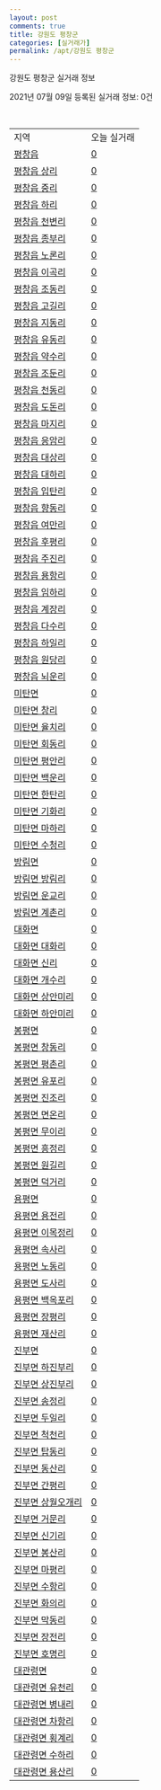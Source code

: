 ```yaml
---
layout: post
comments: true
title: 강원도 평창군
categories: [실거래가]
permalink: /apt/강원도 평창군
---
```


강원도 평창군 실거래 정보

2021년 07월 09일 등록된 실거래 정보: 0건

<script type="text/javascript">
  google.charts.load('current', {'packages':['corechart']});
  google.charts.setOnLoadCallback(drawChart);

  function drawChart() {
    var data = google.visualization.arrayToDataTable([['거래일', '매매', '전월세', '전매'], ['20-07', 51, 8, 0], ['20-08', 58, 6, 1], ['20-09', 62, 8, 0], ['20-10', 53, 6, 0], ['20-11', 52, 8, 0], ['20-12', 58, 7, 0], ['21-01', 33, 4, 0], ['21-02', 24, 7, 0], ['21-03', 48, 9, 0], ['21-04', 49, 5, 0], ['21-05', 60, 5, 0], ['21-06', 30, 2, 0], ['21-07', 3, 0, 0]]);

    var options = {
      title: '최근 유형별 거래량 추이',
      legend: { position: 'bottom' }
    };

    var chart = new google.visualization.LineChart(document.getElementById('columnchart_material'));
    chart.draw(data, (options));
  }
</script>

<div id="columnchart_material" style="width: 95%; margin-left: -35px"></div>
<br>
<table class="sortable">
  <tr>
    <td>지역</td>
    <td>오늘 실거래</td>
  </tr>

  
  <tr class="item">
    <td><a href="강원도 평창군 평창읍">평창읍</a></td>
    <td><a href="강원도 평창군 평창읍">0</a></td>
  </tr>
    

  <tr class="item">
    <td><a href="강원도 평창군 평창읍 상리">평창읍 상리</a></td>
    <td><a href="강원도 평창군 평창읍 상리">0</a></td>
  </tr>
    

  <tr class="item">
    <td><a href="강원도 평창군 평창읍 중리">평창읍 중리</a></td>
    <td><a href="강원도 평창군 평창읍 중리">0</a></td>
  </tr>
    

  <tr class="item">
    <td><a href="강원도 평창군 평창읍 하리">평창읍 하리</a></td>
    <td><a href="강원도 평창군 평창읍 하리">0</a></td>
  </tr>
    

  <tr class="item">
    <td><a href="강원도 평창군 평창읍 천변리">평창읍 천변리</a></td>
    <td><a href="강원도 평창군 평창읍 천변리">0</a></td>
  </tr>
    

  <tr class="item">
    <td><a href="강원도 평창군 평창읍 종부리">평창읍 종부리</a></td>
    <td><a href="강원도 평창군 평창읍 종부리">0</a></td>
  </tr>
    

  <tr class="item">
    <td><a href="강원도 평창군 평창읍 노론리">평창읍 노론리</a></td>
    <td><a href="강원도 평창군 평창읍 노론리">0</a></td>
  </tr>
    

  <tr class="item">
    <td><a href="강원도 평창군 평창읍 이곡리">평창읍 이곡리</a></td>
    <td><a href="강원도 평창군 평창읍 이곡리">0</a></td>
  </tr>
    

  <tr class="item">
    <td><a href="강원도 평창군 평창읍 조동리">평창읍 조동리</a></td>
    <td><a href="강원도 평창군 평창읍 조동리">0</a></td>
  </tr>
    

  <tr class="item">
    <td><a href="강원도 평창군 평창읍 고길리">평창읍 고길리</a></td>
    <td><a href="강원도 평창군 평창읍 고길리">0</a></td>
  </tr>
    

  <tr class="item">
    <td><a href="강원도 평창군 평창읍 지동리">평창읍 지동리</a></td>
    <td><a href="강원도 평창군 평창읍 지동리">0</a></td>
  </tr>
    

  <tr class="item">
    <td><a href="강원도 평창군 평창읍 유동리">평창읍 유동리</a></td>
    <td><a href="강원도 평창군 평창읍 유동리">0</a></td>
  </tr>
    

  <tr class="item">
    <td><a href="강원도 평창군 평창읍 약수리">평창읍 약수리</a></td>
    <td><a href="강원도 평창군 평창읍 약수리">0</a></td>
  </tr>
    

  <tr class="item">
    <td><a href="강원도 평창군 평창읍 조둔리">평창읍 조둔리</a></td>
    <td><a href="강원도 평창군 평창읍 조둔리">0</a></td>
  </tr>
    

  <tr class="item">
    <td><a href="강원도 평창군 평창읍 천동리">평창읍 천동리</a></td>
    <td><a href="강원도 평창군 평창읍 천동리">0</a></td>
  </tr>
    

  <tr class="item">
    <td><a href="강원도 평창군 평창읍 도돈리">평창읍 도돈리</a></td>
    <td><a href="강원도 평창군 평창읍 도돈리">0</a></td>
  </tr>
    

  <tr class="item">
    <td><a href="강원도 평창군 평창읍 마지리">평창읍 마지리</a></td>
    <td><a href="강원도 평창군 평창읍 마지리">0</a></td>
  </tr>
    

  <tr class="item">
    <td><a href="강원도 평창군 평창읍 응암리">평창읍 응암리</a></td>
    <td><a href="강원도 평창군 평창읍 응암리">0</a></td>
  </tr>
    

  <tr class="item">
    <td><a href="강원도 평창군 평창읍 대상리">평창읍 대상리</a></td>
    <td><a href="강원도 평창군 평창읍 대상리">0</a></td>
  </tr>
    

  <tr class="item">
    <td><a href="강원도 평창군 평창읍 대하리">평창읍 대하리</a></td>
    <td><a href="강원도 평창군 평창읍 대하리">0</a></td>
  </tr>
    

  <tr class="item">
    <td><a href="강원도 평창군 평창읍 입탄리">평창읍 입탄리</a></td>
    <td><a href="강원도 평창군 평창읍 입탄리">0</a></td>
  </tr>
    

  <tr class="item">
    <td><a href="강원도 평창군 평창읍 향동리">평창읍 향동리</a></td>
    <td><a href="강원도 평창군 평창읍 향동리">0</a></td>
  </tr>
    

  <tr class="item">
    <td><a href="강원도 평창군 평창읍 여만리">평창읍 여만리</a></td>
    <td><a href="강원도 평창군 평창읍 여만리">0</a></td>
  </tr>
    

  <tr class="item">
    <td><a href="강원도 평창군 평창읍 후평리">평창읍 후평리</a></td>
    <td><a href="강원도 평창군 평창읍 후평리">0</a></td>
  </tr>
    

  <tr class="item">
    <td><a href="강원도 평창군 평창읍 주진리">평창읍 주진리</a></td>
    <td><a href="강원도 평창군 평창읍 주진리">0</a></td>
  </tr>
    

  <tr class="item">
    <td><a href="강원도 평창군 평창읍 용항리">평창읍 용항리</a></td>
    <td><a href="강원도 평창군 평창읍 용항리">0</a></td>
  </tr>
    

  <tr class="item">
    <td><a href="강원도 평창군 평창읍 임하리">평창읍 임하리</a></td>
    <td><a href="강원도 평창군 평창읍 임하리">0</a></td>
  </tr>
    

  <tr class="item">
    <td><a href="강원도 평창군 평창읍 계장리">평창읍 계장리</a></td>
    <td><a href="강원도 평창군 평창읍 계장리">0</a></td>
  </tr>
    

  <tr class="item">
    <td><a href="강원도 평창군 평창읍 다수리">평창읍 다수리</a></td>
    <td><a href="강원도 평창군 평창읍 다수리">0</a></td>
  </tr>
    

  <tr class="item">
    <td><a href="강원도 평창군 평창읍 하일리">평창읍 하일리</a></td>
    <td><a href="강원도 평창군 평창읍 하일리">0</a></td>
  </tr>
    

  <tr class="item">
    <td><a href="강원도 평창군 평창읍 원당리">평창읍 원당리</a></td>
    <td><a href="강원도 평창군 평창읍 원당리">0</a></td>
  </tr>
    

  <tr class="item">
    <td><a href="강원도 평창군 평창읍 뇌운리">평창읍 뇌운리</a></td>
    <td><a href="강원도 평창군 평창읍 뇌운리">0</a></td>
  </tr>
    

  <tr class="item">
    <td><a href="강원도 평창군 미탄면">미탄면</a></td>
    <td><a href="강원도 평창군 미탄면">0</a></td>
  </tr>
    

  <tr class="item">
    <td><a href="강원도 평창군 미탄면 창리">미탄면 창리</a></td>
    <td><a href="강원도 평창군 미탄면 창리">0</a></td>
  </tr>
    

  <tr class="item">
    <td><a href="강원도 평창군 미탄면 율치리">미탄면 율치리</a></td>
    <td><a href="강원도 평창군 미탄면 율치리">0</a></td>
  </tr>
    

  <tr class="item">
    <td><a href="강원도 평창군 미탄면 회동리">미탄면 회동리</a></td>
    <td><a href="강원도 평창군 미탄면 회동리">0</a></td>
  </tr>
    

  <tr class="item">
    <td><a href="강원도 평창군 미탄면 평안리">미탄면 평안리</a></td>
    <td><a href="강원도 평창군 미탄면 평안리">0</a></td>
  </tr>
    

  <tr class="item">
    <td><a href="강원도 평창군 미탄면 백운리">미탄면 백운리</a></td>
    <td><a href="강원도 평창군 미탄면 백운리">0</a></td>
  </tr>
    

  <tr class="item">
    <td><a href="강원도 평창군 미탄면 한탄리">미탄면 한탄리</a></td>
    <td><a href="강원도 평창군 미탄면 한탄리">0</a></td>
  </tr>
    

  <tr class="item">
    <td><a href="강원도 평창군 미탄면 기화리">미탄면 기화리</a></td>
    <td><a href="강원도 평창군 미탄면 기화리">0</a></td>
  </tr>
    

  <tr class="item">
    <td><a href="강원도 평창군 미탄면 마하리">미탄면 마하리</a></td>
    <td><a href="강원도 평창군 미탄면 마하리">0</a></td>
  </tr>
    

  <tr class="item">
    <td><a href="강원도 평창군 미탄면 수청리">미탄면 수청리</a></td>
    <td><a href="강원도 평창군 미탄면 수청리">0</a></td>
  </tr>
    

  <tr class="item">
    <td><a href="강원도 평창군 방림면">방림면</a></td>
    <td><a href="강원도 평창군 방림면">0</a></td>
  </tr>
    

  <tr class="item">
    <td><a href="강원도 평창군 방림면 방림리">방림면 방림리</a></td>
    <td><a href="강원도 평창군 방림면 방림리">0</a></td>
  </tr>
    

  <tr class="item">
    <td><a href="강원도 평창군 방림면 운교리">방림면 운교리</a></td>
    <td><a href="강원도 평창군 방림면 운교리">0</a></td>
  </tr>
    

  <tr class="item">
    <td><a href="강원도 평창군 방림면 계촌리">방림면 계촌리</a></td>
    <td><a href="강원도 평창군 방림면 계촌리">0</a></td>
  </tr>
    

  <tr class="item">
    <td><a href="강원도 평창군 대화면">대화면</a></td>
    <td><a href="강원도 평창군 대화면">0</a></td>
  </tr>
    

  <tr class="item">
    <td><a href="강원도 평창군 대화면 대화리">대화면 대화리</a></td>
    <td><a href="강원도 평창군 대화면 대화리">0</a></td>
  </tr>
    

  <tr class="item">
    <td><a href="강원도 평창군 대화면 신리">대화면 신리</a></td>
    <td><a href="강원도 평창군 대화면 신리">0</a></td>
  </tr>
    

  <tr class="item">
    <td><a href="강원도 평창군 대화면 개수리">대화면 개수리</a></td>
    <td><a href="강원도 평창군 대화면 개수리">0</a></td>
  </tr>
    

  <tr class="item">
    <td><a href="강원도 평창군 대화면 상안미리">대화면 상안미리</a></td>
    <td><a href="강원도 평창군 대화면 상안미리">0</a></td>
  </tr>
    

  <tr class="item">
    <td><a href="강원도 평창군 대화면 하안미리">대화면 하안미리</a></td>
    <td><a href="강원도 평창군 대화면 하안미리">0</a></td>
  </tr>
    

  <tr class="item">
    <td><a href="강원도 평창군 봉평면">봉평면</a></td>
    <td><a href="강원도 평창군 봉평면">0</a></td>
  </tr>
    

  <tr class="item">
    <td><a href="강원도 평창군 봉평면 창동리">봉평면 창동리</a></td>
    <td><a href="강원도 평창군 봉평면 창동리">0</a></td>
  </tr>
    

  <tr class="item">
    <td><a href="강원도 평창군 봉평면 평촌리">봉평면 평촌리</a></td>
    <td><a href="강원도 평창군 봉평면 평촌리">0</a></td>
  </tr>
    

  <tr class="item">
    <td><a href="강원도 평창군 봉평면 유포리">봉평면 유포리</a></td>
    <td><a href="강원도 평창군 봉평면 유포리">0</a></td>
  </tr>
    

  <tr class="item">
    <td><a href="강원도 평창군 봉평면 진조리">봉평면 진조리</a></td>
    <td><a href="강원도 평창군 봉평면 진조리">0</a></td>
  </tr>
    

  <tr class="item">
    <td><a href="강원도 평창군 봉평면 면온리">봉평면 면온리</a></td>
    <td><a href="강원도 평창군 봉평면 면온리">0</a></td>
  </tr>
    

  <tr class="item">
    <td><a href="강원도 평창군 봉평면 무이리">봉평면 무이리</a></td>
    <td><a href="강원도 평창군 봉평면 무이리">0</a></td>
  </tr>
    

  <tr class="item">
    <td><a href="강원도 평창군 봉평면 흥정리">봉평면 흥정리</a></td>
    <td><a href="강원도 평창군 봉평면 흥정리">0</a></td>
  </tr>
    

  <tr class="item">
    <td><a href="강원도 평창군 봉평면 원길리">봉평면 원길리</a></td>
    <td><a href="강원도 평창군 봉평면 원길리">0</a></td>
  </tr>
    

  <tr class="item">
    <td><a href="강원도 평창군 봉평면 덕거리">봉평면 덕거리</a></td>
    <td><a href="강원도 평창군 봉평면 덕거리">0</a></td>
  </tr>
    

  <tr class="item">
    <td><a href="강원도 평창군 용평면">용평면</a></td>
    <td><a href="강원도 평창군 용평면">0</a></td>
  </tr>
    

  <tr class="item">
    <td><a href="강원도 평창군 용평면 용전리">용평면 용전리</a></td>
    <td><a href="강원도 평창군 용평면 용전리">0</a></td>
  </tr>
    

  <tr class="item">
    <td><a href="강원도 평창군 용평면 이목정리">용평면 이목정리</a></td>
    <td><a href="강원도 평창군 용평면 이목정리">0</a></td>
  </tr>
    

  <tr class="item">
    <td><a href="강원도 평창군 용평면 속사리">용평면 속사리</a></td>
    <td><a href="강원도 평창군 용평면 속사리">0</a></td>
  </tr>
    

  <tr class="item">
    <td><a href="강원도 평창군 용평면 노동리">용평면 노동리</a></td>
    <td><a href="강원도 평창군 용평면 노동리">0</a></td>
  </tr>
    

  <tr class="item">
    <td><a href="강원도 평창군 용평면 도사리">용평면 도사리</a></td>
    <td><a href="강원도 평창군 용평면 도사리">0</a></td>
  </tr>
    

  <tr class="item">
    <td><a href="강원도 평창군 용평면 백옥포리">용평면 백옥포리</a></td>
    <td><a href="강원도 평창군 용평면 백옥포리">0</a></td>
  </tr>
    

  <tr class="item">
    <td><a href="강원도 평창군 용평면 장평리">용평면 장평리</a></td>
    <td><a href="강원도 평창군 용평면 장평리">0</a></td>
  </tr>
    

  <tr class="item">
    <td><a href="강원도 평창군 용평면 재산리">용평면 재산리</a></td>
    <td><a href="강원도 평창군 용평면 재산리">0</a></td>
  </tr>
    

  <tr class="item">
    <td><a href="강원도 평창군 진부면">진부면</a></td>
    <td><a href="강원도 평창군 진부면">0</a></td>
  </tr>
    

  <tr class="item">
    <td><a href="강원도 평창군 진부면 하진부리">진부면 하진부리</a></td>
    <td><a href="강원도 평창군 진부면 하진부리">0</a></td>
  </tr>
    

  <tr class="item">
    <td><a href="강원도 평창군 진부면 상진부리">진부면 상진부리</a></td>
    <td><a href="강원도 평창군 진부면 상진부리">0</a></td>
  </tr>
    

  <tr class="item">
    <td><a href="강원도 평창군 진부면 송정리">진부면 송정리</a></td>
    <td><a href="강원도 평창군 진부면 송정리">0</a></td>
  </tr>
    

  <tr class="item">
    <td><a href="강원도 평창군 진부면 두일리">진부면 두일리</a></td>
    <td><a href="강원도 평창군 진부면 두일리">0</a></td>
  </tr>
    

  <tr class="item">
    <td><a href="강원도 평창군 진부면 척천리">진부면 척천리</a></td>
    <td><a href="강원도 평창군 진부면 척천리">0</a></td>
  </tr>
    

  <tr class="item">
    <td><a href="강원도 평창군 진부면 탑동리">진부면 탑동리</a></td>
    <td><a href="강원도 평창군 진부면 탑동리">0</a></td>
  </tr>
    

  <tr class="item">
    <td><a href="강원도 평창군 진부면 동산리">진부면 동산리</a></td>
    <td><a href="강원도 평창군 진부면 동산리">0</a></td>
  </tr>
    

  <tr class="item">
    <td><a href="강원도 평창군 진부면 간평리">진부면 간평리</a></td>
    <td><a href="강원도 평창군 진부면 간평리">0</a></td>
  </tr>
    

  <tr class="item">
    <td><a href="강원도 평창군 진부면 상월오개리">진부면 상월오개리</a></td>
    <td><a href="강원도 평창군 진부면 상월오개리">0</a></td>
  </tr>
    

  <tr class="item">
    <td><a href="강원도 평창군 진부면 거문리">진부면 거문리</a></td>
    <td><a href="강원도 평창군 진부면 거문리">0</a></td>
  </tr>
    

  <tr class="item">
    <td><a href="강원도 평창군 진부면 신기리">진부면 신기리</a></td>
    <td><a href="강원도 평창군 진부면 신기리">0</a></td>
  </tr>
    

  <tr class="item">
    <td><a href="강원도 평창군 진부면 봉산리">진부면 봉산리</a></td>
    <td><a href="강원도 평창군 진부면 봉산리">0</a></td>
  </tr>
    

  <tr class="item">
    <td><a href="강원도 평창군 진부면 마평리">진부면 마평리</a></td>
    <td><a href="강원도 평창군 진부면 마평리">0</a></td>
  </tr>
    

  <tr class="item">
    <td><a href="강원도 평창군 진부면 수항리">진부면 수항리</a></td>
    <td><a href="강원도 평창군 진부면 수항리">0</a></td>
  </tr>
    

  <tr class="item">
    <td><a href="강원도 평창군 진부면 화의리">진부면 화의리</a></td>
    <td><a href="강원도 평창군 진부면 화의리">0</a></td>
  </tr>
    

  <tr class="item">
    <td><a href="강원도 평창군 진부면 막동리">진부면 막동리</a></td>
    <td><a href="강원도 평창군 진부면 막동리">0</a></td>
  </tr>
    

  <tr class="item">
    <td><a href="강원도 평창군 진부면 장전리">진부면 장전리</a></td>
    <td><a href="강원도 평창군 진부면 장전리">0</a></td>
  </tr>
    

  <tr class="item">
    <td><a href="강원도 평창군 진부면 호명리">진부면 호명리</a></td>
    <td><a href="강원도 평창군 진부면 호명리">0</a></td>
  </tr>
    

  <tr class="item">
    <td><a href="강원도 평창군 대관령면">대관령면</a></td>
    <td><a href="강원도 평창군 대관령면">0</a></td>
  </tr>
    

  <tr class="item">
    <td><a href="강원도 평창군 대관령면 유천리">대관령면 유천리</a></td>
    <td><a href="강원도 평창군 대관령면 유천리">0</a></td>
  </tr>
    

  <tr class="item">
    <td><a href="강원도 평창군 대관령면 병내리">대관령면 병내리</a></td>
    <td><a href="강원도 평창군 대관령면 병내리">0</a></td>
  </tr>
    

  <tr class="item">
    <td><a href="강원도 평창군 대관령면 차항리">대관령면 차항리</a></td>
    <td><a href="강원도 평창군 대관령면 차항리">0</a></td>
  </tr>
    

  <tr class="item">
    <td><a href="강원도 평창군 대관령면 횡계리">대관령면 횡계리</a></td>
    <td><a href="강원도 평창군 대관령면 횡계리">0</a></td>
  </tr>
    

  <tr class="item">
    <td><a href="강원도 평창군 대관령면 수하리">대관령면 수하리</a></td>
    <td><a href="강원도 평창군 대관령면 수하리">0</a></td>
  </tr>
    

  <tr class="item">
    <td><a href="강원도 평창군 대관령면 용산리">대관령면 용산리</a></td>
    <td><a href="강원도 평창군 대관령면 용산리">0</a></td>
  </tr>
    


</table>


    